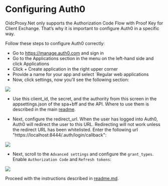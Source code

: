 # Configuring Auth0

OidcProxy.Net only supports the Authorization Code Flow with Proof Key for Client Exchange. That’s why it is important to configure Auth0 in a specific way.

Follow these steps to configure Auth0 correctly:

- Go to https://manage.auth0.com and sign in
- Go to the Applications section in the menu on the left-hand side and click Applications
- Click + Create application in the right upper corner
- Provide a name for your app and select `Regular web applications
- Now, click settings, now you’ll see the following section:

![](https://miro.medium.com/v2/resize:fit:1400/format:webp/1*NmN8wSQKp5ZJ3V5JKi0XFw.png)

- Use this client_id, the secret, and the authority from this screen in the appsettings.json of the spa+bff and the API. Where to use them is described in the main [readme](readme.md).

- Next, configure the redirect_url. When the user has logged into Auth0, Auth0 will redirect the user to this URL. Redirecting will not work unless the redirect URL has been whitelisted. Enter the following url "https://localhost:8444/.auth/login/callback":

![](https://miro.medium.com/v2/resize:fit:1400/format:webp/1*KbMWPT1SPdRTBxy2ndHAWg.png)

- Next, scroll to the `Advanced settings` and configure the `grant_types`. Enable `Authorization Code` and `Refresh tokens`:

![](https://miro.medium.com/v2/resize:fit:1400/format:webp/1*YuIEjPf9JNfqxt1iaMI9sQ.png)

Proceed with the instructions described in [readme.md](readme.md).


